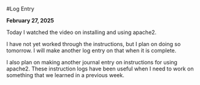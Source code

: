 #Log Entry

**February 27, 2025**

Today I watched the video on installing and using apache2.

I have not yet worked through the instructions, but I plan on doing so tomorrow. I will make another log entry on that when it is complete.

I also plan on making another journal entry on instructions for using apache2. These instruction logs have been useful when I need to work on something that we learned in a previous week.

